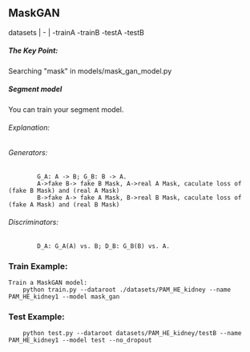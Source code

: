 
## MaskGAN

datasets
    |
    -<your dataset>
        |
        -trainA
        -trainB
        -testA
        -testB

##### The Key Point: 
Searching "mask" in models/mask_gan_model.py

##### Segment model
You can train your segment model.

###### Explanation:
###### Generators:
            G_A: A -> B; G_B: B -> A.
            A->fake B-> fake B Mask, A->real A Mask, caculate loss of (fake B Mask) and (real A Mask)
            B->fake A-> fake A Mask, B->real B Mask, caculate loss of (fake A Mask) and (real B Mask)

###### Discriminators:
            D_A: G_A(A) vs. B; D_B: G_B(B) vs. A.

### Train Example:
    Train a MaskGAN model:
        python train.py --dataroot ./datasets/PAM_HE_kidney --name PAM_HE_kidney1 --model mask_gan

### Test Example:
        python test.py --dataroot datasets/PAM_HE_kidney/testB --name PAM_HE_kidney1 --model test --no_dropout

